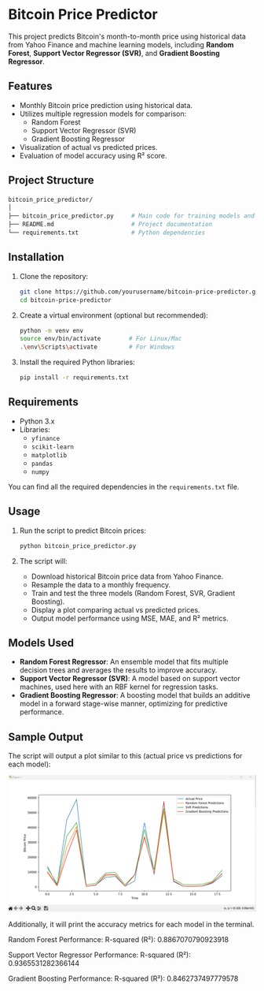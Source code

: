 # Bitcoin Price Predictor

This project predicts Bitcoin's month-to-month price using historical data from Yahoo Finance and machine learning models, including **Random Forest**, **Support Vector Regressor (SVR)**, and **Gradient Boosting Regressor**.

## Features
- Monthly Bitcoin price prediction using historical data.
- Utilizes multiple regression models for comparison:
  - Random Forest
  - Support Vector Regressor (SVR)
  - Gradient Boosting Regressor
- Visualization of actual vs predicted prices.
- Evaluation of model accuracy using R² score.

## Project Structure
```bash
bitcoin_price_predictor/
│
├── bitcoin_price_predictor.py     # Main code for training models and making predictions
├── README.md                      # Project documentation
└── requirements.txt               # Python dependencies
```

## Installation

1. Clone the repository:
   ```bash
   git clone https://github.com/yourusername/bitcoin-price-predictor.git
   cd bitcoin-price-predictor
   ```

2. Create a virtual environment (optional but recommended):
   ```bash
   python -m venv env
   source env/bin/activate        # For Linux/Mac
   .\env\Scripts\activate         # For Windows
   ```

3. Install the required Python libraries:
   ```bash
   pip install -r requirements.txt
   ```

## Requirements

- Python 3.x
- Libraries:
  - `yfinance`
  - `scikit-learn`
  - `matplotlib`
  - `pandas`
  - `numpy`

You can find all the required dependencies in the `requirements.txt` file.

## Usage

1. Run the script to predict Bitcoin prices:

   ```bash
   python bitcoin_price_predictor.py
   ```

2. The script will:
   - Download historical Bitcoin price data from Yahoo Finance.
   - Resample the data to a monthly frequency.
   - Train and test the three models (Random Forest, SVR, Gradient Boosting).
   - Display a plot comparing actual vs predicted prices.
   - Output model performance using MSE, MAE, and R² metrics.

## Models Used

- **Random Forest Regressor**: An ensemble model that fits multiple decision trees and averages the results to improve accuracy.
- **Support Vector Regressor (SVR)**: A model based on support vector machines, used here with an RBF kernel for regression tasks.
- **Gradient Boosting Regressor**: A boosting model that builds an additive model in a forward stage-wise manner, optimizing for predictive performance.

## Sample Output

The script will output a plot similar to this (actual price vs predictions for each model):

![Sample Plot](bitcoin_predicter.png)

Additionally, it will print the accuracy metrics for each model in the terminal.

Random Forest Performance:
R-squared (R²): 0.8867070790923918

Support Vector Regressor Performance:
R-squared (R²): 0.9365531282366144

Gradient Boosting Performance:
R-squared (R²): 0.8462737497779578